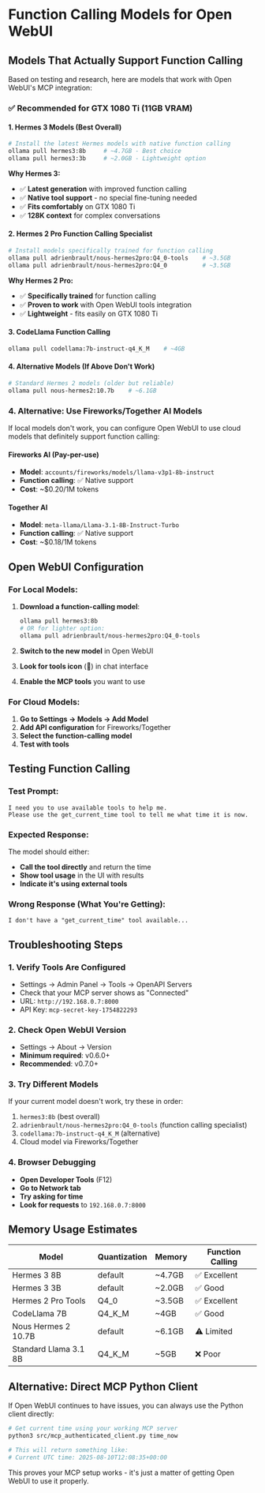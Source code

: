 # Function Calling Models for Open WebUI

## Models That Actually Support Function Calling

Based on testing and research, here are models that work with Open WebUI's MCP integration:

### ✅ **Recommended for GTX 1080 Ti (11GB VRAM)**

#### **1. Hermes 3 Models** (Best Overall)
```bash
# Install the latest Hermes models with native function calling
ollama pull hermes3:8b     # ~4.7GB - Best choice
ollama pull hermes3:3b     # ~2.0GB - Lightweight option
```

**Why Hermes 3:**
- ✅ **Latest generation** with improved function calling
- ✅ **Native tool support** - no special fine-tuning needed
- ✅ **Fits comfortably** on GTX 1080 Ti
- ✅ **128K context** for complex conversations

#### **2. Hermes 2 Pro Function Calling Specialist**
```bash
# Install models specifically trained for function calling
ollama pull adrienbrault/nous-hermes2pro:Q4_0-tools    # ~3.5GB
ollama pull adrienbrault/nous-hermes2pro:Q4_0          # ~3.5GB
```

**Why Hermes 2 Pro:**
- ✅ **Specifically trained** for function calling
- ✅ **Proven to work** with Open WebUI tools integration
- ✅ **Lightweight** - fits easily on GTX 1080 Ti

#### **3. CodeLlama Function Calling**
```bash
ollama pull codellama:7b-instruct-q4_K_M    # ~4GB
```

#### **4. Alternative Models** (If Above Don't Work)
```bash
# Standard Hermes 2 models (older but reliable)
ollama pull nous-hermes2:10.7b    # ~6.1GB
```

### **4. Alternative: Use Fireworks/Together AI Models**

If local models don't work, you can configure Open WebUI to use cloud models that definitely support function calling:

#### **Fireworks AI (Pay-per-use)**
- **Model**: `accounts/fireworks/models/llama-v3p1-8b-instruct`
- **Function calling**: ✅ Native support
- **Cost**: ~$0.20/1M tokens

#### **Together AI**
- **Model**: `meta-llama/Llama-3.1-8B-Instruct-Turbo`
- **Function calling**: ✅ Native support
- **Cost**: ~$0.18/1M tokens

## Open WebUI Configuration

### **For Local Models:**
1. **Download a function-calling model**:
   ```bash
   ollama pull hermes3:8b
   # OR for lighter option:
   ollama pull adrienbrault/nous-hermes2pro:Q4_0-tools
   ```

2. **Switch to the new model** in Open WebUI

3. **Look for tools icon** (🔧) in chat interface

4. **Enable the MCP tools** you want to use

### **For Cloud Models:**
1. **Go to Settings → Models → Add Model**
2. **Add API configuration** for Fireworks/Together
3. **Select the function-calling model**
4. **Test with tools**

## Testing Function Calling

### **Test Prompt:**
```
I need you to use available tools to help me. 
Please use the get_current_time tool to tell me what time it is now.
```

### **Expected Response:**
The model should either:
- **Call the tool directly** and return the time
- **Show tool usage** in the UI with results
- **Indicate it's using external tools**

### **Wrong Response (What You're Getting):**
```
I don't have a "get_current_time" tool available...
```

## Troubleshooting Steps

### **1. Verify Tools Are Configured**
- Settings → Admin Panel → Tools → OpenAPI Servers
- Check that your MCP server shows as "Connected"
- URL: `http://192.168.0.7:8000`
- API Key: `mcp-secret-key-1754822293`

### **2. Check Open WebUI Version**
- Settings → About → Version
- **Minimum required**: v0.6.0+
- **Recommended**: v0.7.0+

### **3. Try Different Models**
If your current model doesn't work, try these in order:
1. `hermes3:8b` (best overall)
2. `adrienbrault/nous-hermes2pro:Q4_0-tools` (function calling specialist)
3. `codellama:7b-instruct-q4_K_M` (alternative)
4. Cloud model via Fireworks/Together

### **4. Browser Debugging**
- **Open Developer Tools** (F12)
- **Go to Network tab**
- **Try asking for time**
- **Look for requests** to `192.168.0.7:8000`

## Memory Usage Estimates

| Model | Quantization | Memory | Function Calling |
|-------|-------------|--------|------------------|
| Hermes 3 8B | default | ~4.7GB | ✅ Excellent |
| Hermes 3 3B | default | ~2.0GB | ✅ Good |
| Hermes 2 Pro Tools | Q4_0 | ~3.5GB | ✅ Excellent |
| CodeLlama 7B | Q4_K_M | ~4GB | ✅ Good |
| Nous Hermes 2 10.7B | default | ~6.1GB | ⚠️ Limited |
| Standard Llama 3.1 8B | Q4_K_M | ~5GB | ❌ Poor |

## Alternative: Direct MCP Python Client

If Open WebUI continues to have issues, you can always use the Python client directly:

```bash
# Get current time using your working MCP server
python3 src/mcp_authenticated_client.py time_now

# This will return something like:
# Current UTC time: 2025-08-10T12:08:35+00:00
```

This proves your MCP setup works - it's just a matter of getting Open WebUI to use it properly.